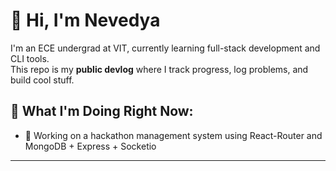 

<!--
**NiviDevs/NiviDevs** is a ✨ _special_ ✨ repository because its `README.md` (this file) appears on your GitHub profile.

Here are some ideas to get you started:

- 🔭 I’m currently working on ...
- 🌱 I’m currently learning ...
- 👯 I’m looking to collaborate on ...
- 🤔 I’m looking for help with ...
- 💬 Ask me about ...
- 📫 How to reach me: ...
- 😄 Pronouns: ...
- ⚡ Fun fact: ...
-->

# 👋 Hi, I'm Nevedya

I'm an ECE undergrad at VIT, currently learning full-stack development and CLI tools.  
This repo is my **public devlog** where I track progress, log problems, and build cool stuff.

## 🚀 What I'm Doing Right Now:
- 🌱 Working on a hackathon management system using React-Router and MongoDB + Express + Socketio

---
<!--


- 📅 Daily logging my progress (see `devlog/`)
- 💻 Solving DSA problems (see `dsa/`)

## 🗓️ Devlog
Check out [`/devlog`](./devlog) to see what I'm learning and building every day.

## 🧩 Projects
I document and reflect on all my mini-projects in [`/projects`](./projects)
-->

